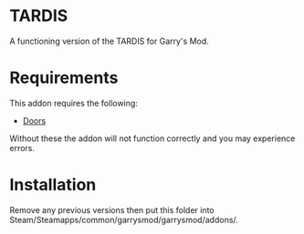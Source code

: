 TARDIS
=
A functioning version of the TARDIS for Garry's Mod.

Requirements
=
This addon requires the following:
- [Doors](https://github.com/MattJeanes/Doors)

Without these the addon will not function correctly and you may experience errors.

Installation
=
Remove any previous versions then put this folder into Steam/Steamapps/common/garrysmod/garrysmod/addons/.
